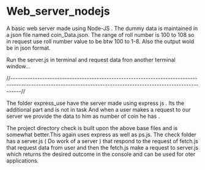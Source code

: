 # Web_server_nodejs

A basic web server made using Node-JS .
The dummy data is maintained in a json file named coin_Data.json.
The range of roll number is 100 to 108 so in request use roll number value to be btw 100 to 1-8.
Also the output wold be in json format.

Run the server.js in terminal and request data fron another terminal window...

//----------------------------------------------------------------------------------------------------------------------------------------------------------------//

The folder express_use have the server made using express js . Its the additional part and is not in task
And when a user makes a request to our server we provide the data to him as number of coin he has .

The project directory check is built upon the above base files and is somewhat better.This again uses express as well as ps.js. 
The check folder has a server.js ( Do work of a server ) that respond to the request of fetch.js that request data from user and then the fetch.js make a request to server.js which returns the desired outcome in the console and can be used for oter applications.


